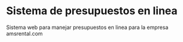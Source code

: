 # Sistema de presupuestos en linea
Sistema web para manejar presupuestos en linea para la empresa amsrental.com
